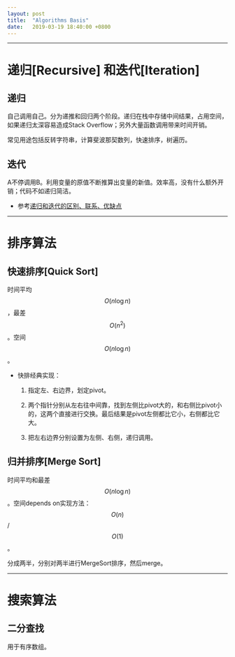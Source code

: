 ```yaml
---
layout: post
title:  "Algorithms Basis"
date:   2019-03-19 18:40:00 +0800
---
```


<script type="text/javascript" src="http://cdn.mathjax.org/mathjax/latest/MathJax.js?config=default"></script>

---

# 递归[Recursive] 和迭代[Iteration]

## 递归

自己调用自己。分为递推和回归两个阶段。递归在栈中存储中间结果，占用空间，如果递归太深容易造成Stack Overflow；另外大量函数调用带来时间开销。

常见用途包括反转字符串，计算斐波那契数列，快速排序，树遍历。

## 迭代

A不停调用B。利用变量的原值不断推算出变量的新值。效率高，没有什么额外开销；代码不如递归简洁。

* 参考[递归和迭代的区别、联系、优缺点][add1]

---

# 排序算法

## 快速排序[Quick Sort]

时间平均$$O(n \log{n})$$，最差$$O(n^2)$$。空间$$O(n \log{n})$$。

* 快排经典实现：

    1. 指定左、右边界，划定pivot。

    2. 两个指针分别从左右往中间靠，找到左侧比pivot大的，和右侧比pivot小的，这两个直接进行交换。最后结果是pivot左侧都比它小，右侧都比它大。

    3. 把左右边界分别设置为左侧、右侧，递归调用。

## 归并排序[Merge Sort]

时间平均和最差$$O(n \log{n})$$。空间depends on实现方法：$$O(n)$$/$$O(1)$$。

分成两半，分别对两半进行MergeSort排序，然后merge。

---

# 搜索算法

## 二分查找

用于有序数组。

[add1]: https://blog.csdn.net/laoyang360/article/details/7855860
